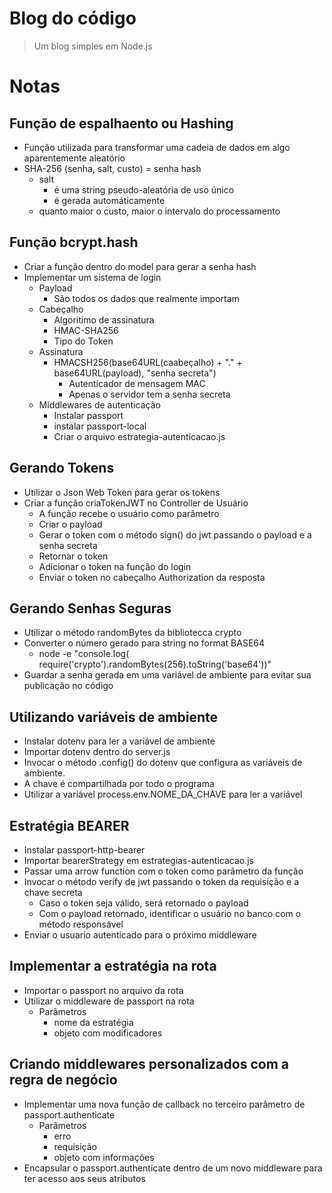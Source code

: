 # Blog do código
> Um blog simples em Node.js

# Notas

## Função de espalhaento ou Hashing

- Função utilizada para transformar uma cadeia de dados em algo aparentemente aleatório
- SHA-256 (senha, salt, custo) = senha hash
    - salt 
        - é uma string pseudo-aleatória de uso único
        - é gerada automáticamente
    - quanto maior o custo, maior o intervalo do processamento

## Função bcrypt.hash

- Criar a função dentro do model para gerar a senha hash
- Implementar um sistema de login    
    - Payload 
        - São todos os dados que realmente importam
    - Cabeçalho
        - Algoritimo de assinatura
        - HMAC-SHA256
        - Tipo do Token
    - Assinatura
        - HMACSH256(base64URL(caabeçalho) + "." + base64URL(payload), "senha secreta")
            - Autenticador de mensagem MAC
            - Apenas o servidor tem a senha secreta
    - Middlewares de autenticação
        - Instalar passport
        - instalar passport-local
        - Criar o arquivo estrategia-autenticacao.js

## Gerando Tokens

- Utilizar o Json Web Token para gerar os tokens
- Criar a função criaTokenJWT no Controller de Usuário
    - A função recebe o usuário como parãmetro
    - Criar o payload
    - Gerar o token com o método sign() do jwt passando o payload e a senha secreta
    - Retornar o token
    - Adicionar o token na função do login
    - Enviar o token no cabeçalho Authorization da resposta

## Gerando Senhas Seguras

- Utilizar o método randomBytes da bibliotecca crypto
- Converter o número gerado para string no format BASE64
    - node -e "console.log( require('crypto').randomBytes(256).toString('base64'))"
- Guardar a senha gerada em uma variável de ambiente para evitar sua publicação no código

## Utilizando variáveis de ambiente

- Instalar dotenv para ler a variável de ambiente
- Importar dotenv dentro do server.js
- Invocar o método .config() do dotenv que configura as variáveis de ambiente.
- A chave é compartilhada por todo o programa
- Utilizar a variável process.env.NOME_DA_CHAVE para ler a variável

## Estratégia BEARER

- Instalar passport-http-bearer
- Importar bearerStrategy em estrategias-autenticacao.js
- Passar uma arrow function com o token como parâmetro da função
- Invocar o método verify de jwt passando o token da requisição e a chave secreta
    - Caso o token seja válido, será retornado o payload
    - Com o payload retornado, identificar o usuário no banco com o método responsável
- Enviar o usuario autenticado para o próximo middleware

## Implementar a estratégia na rota

- Importar o passport no arquivo da rota
- Utilizar o middleware de passport na rota
    - Parâmetros
        - nome da estratégia
        - objeto com modificadores

## Criando middlewares personalizados com a regra de negócio

- Implementar uma nova função de callback no terceiro parâmetro de passport.authenticate
    - Parâmetros
        - erro
        - requisição
        - objeto com informações
- Encapsular o passport.authenticate dentro de um novo middleware para ter acesso aos seus atributos